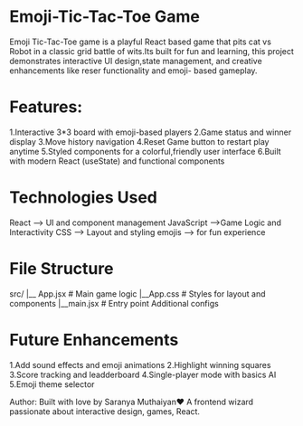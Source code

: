 Emoji-Tic-Tac-Toe Game
=======================
Emoji Tic-Tac-Toe game is a playful React based game that pits cat vs Robot in a classic grid battle of wits.Its built for fun and learning, this project demonstrates interactive UI design,state management, and creative enhancements like reser functionality and emoji- based gameplay.

Features:
==========
1.Interactive 3*3 board with emoji-based players
2.Game status and winner display
3.Move history navigation
4.Reset Game button to restart play anytime
5.Styled components for a colorful,friendly user interface
6.Built with modern React (useState) and functional components

Technologies Used
==================
React --> UI and component management
JavaScript -->Game Logic and Interactivity
CSS  --> Layout and styling
emojis --> for fun experience

File Structure
===============
 src/
 |__ App.jsx   # Main game logic
 |__App.css   # Styles for layout and components
 |__main.jsx  # Entry point
 Additional configs


 Future Enhancements
 ===================
 1.Add sound effects and emoji animations
 2.Highlight winning squares
 3.Score tracking and leadderboard
 4.Single-player mode with basics AI
 5.Emoji theme selector

 Author:
 Built with love by Saranya Muthaiyan❤️
 A frontend wizard passionate about interactive design, games, React.



